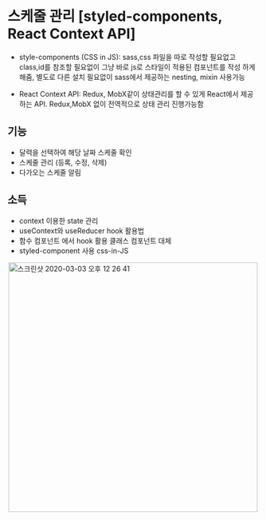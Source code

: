 # 스케줄 관리 [styled-components, React Context API]

- style-components (CSS in JS): sass,css 파일을 따로 작성할 필요없고 class,id를 참조할 필요없이
  그냥 바로 js로 스타일이 적용된 컴포넌트를 작성 하게 해줌, 별도로 다른 설치 필요없이 sass에서 제공하는 nesting, mixin 사용가능

- React Context API: Redux, MobX같이 상태관리를 할 수 있게 React에서 제공하는 API.
  Redux,MobX 없이 전역적으로 상태 관리 진행가능함

## 기능

- 달력을 선택하여 해당 날짜 스케줄 확인
- 스케줄 관리 (등록, 수정, 삭제)
- 다가오는 스케줄 알림

## 소득

- context 이용한 state 관리
- useContext와 useReducer hook 활용법
- 함수 컴포넌트 에서 hook 활용 클래스 컴포넌트 대체
- styled-component 사용 css-in-JS

<div style="display:flex; flex-direction:column; align-items:center; justify-content:center">
<img width="500" alt="스크린샷 2020-03-03 오후 12 26 41" src="https://user-images.githubusercontent.com/30601503/75740829-18037980-5d4c-11ea-9012-ad5d78070ab7.png">
</div>
